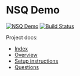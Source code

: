 # NSQ Demo

[![NSQ Demo](https://goreportcard.com/badge/github.com/mpmlj/nsq-demo)](https://goreportcard.com/report/github.com/mpmlj/nsq-demo) [![Build Status](https://travis-ci.org/mpmlj/nsq-demo.svg)](https://travis-ci.org/mpmlj/nsq-demo)

Project docs:
<br>
- [Index](https://github.com/mpmlj/nsq-demo/wiki)
- [Overview](https://github.com/mpmlj/nsq-demo/wiki/Overview)
- [Setup instructions](https://github.com/mpmlj/nsq-demo/wiki/Setup-Instructions)
- [Questions](https://github.com/mpmlj/nsq-demo/wiki/Questions)


